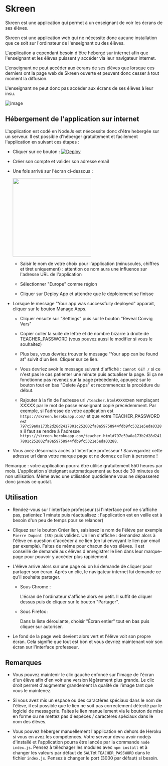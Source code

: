 # Skreen

Skreen est une application qui permet à un enseignant de voir les écrans de ses élèves.

Skreen est une application web qui ne nécessite donc aucune installation que ce soit sur l'ordinateur de l'enseignant ou des élèves.

L'application a cependant besoin d'être hébergé sur internet afin que l'enseignant et les élèves puissent y accéder via leur navigateur internet.

L'enseignant ne peut accéder aux écrans de ses élèves que lorsque ces derniers ont la page web de Skreen ouverte et peuvent donc cesser à tout moment la diffusion.

L'enseignant ne peut donc pas accéder aux écrans de ses élèves à leur insu.

![image](https://user-images.githubusercontent.com/53106394/87574631-effb2e00-c6ce-11ea-8263-2402b548a964.png)


## Hébergement de l'application sur internet

L'application est codé en NodeJs est néecessite donc d'être hebergée sur un serveur. Il est possible d'héberger gratuitement et facilement l'application en suivant ces étapes :

- Cliquer sur ce bouton : [![Deploy](https://www.herokucdn.com/deploy/button.svg)](https://heroku.com/deploy?template=https://github.com/DegrangeM/Skreen)

- Créer son compte et valider son adresse email

- Une fois arrivé sur l'écran ci-dessous :
  
  <img src="https://user-images.githubusercontent.com/53106394/87570968-a8be6e80-c6c9-11ea-915d-94f68ea553cb.png" height="250" />

   - Saisir le nom de votre choix pour l'application (minuscules, chiffres et tiret uniquement) : attention ce nom aura une influence sur l'adresse URL de l'application
   
   - Sélectionner "Europe" comme région
   
   - Cliquer sur Deploy App et attendre que le déploiement se finisse
   
- Lorsque le message "Your app was successfully deployed" apparait, cliquer sur le bouton Manage Apps.

   - Cliquer ensuite sur "Settings" puis sur le bouton "Reveal Convig Vars"
   
   - Copier coller la suite de lettre et de nombre bizarre à droite de TEACHER_PASSWORD (vous pouvez aussi le modifier si vous le souhaitez)
   
   - Plus bas, vous devriez trouver le message "Your app can be found at" suivit d'un lien. Cliquer sur ce lien.
   
   - Vous devriez avoir le message suivant d'affiché : `Cannot GET /` si ce n'est pas le cas patienter une minute puis actualiser la page. Si ça ne fonctionne pas revenez sur la page précédente, appuyez sur le bouton tout en bas "Delete Apps" et recommencez la procédure du début.
   
   - Rajouter à la fin de l'adresse url `/teacher.html#XXXXX`en remplaçant XXXXX par le mot de passe enseignant copié précédemment.
     Par exemple, si l'adresse de votre application est `https://skreen.herokuapp.com/` et que votre TEACHER_PASSWORD est `797c59a0a173b2d28d2417801c252002fa8a59758944fdb9fc5321e5eda03288` il faut se rendre à l'adresse `https://skreen.herokuapp.com/teacher.html#797c59a0a173b2d28d2417801c252002fa8a59758944fdb9fc5321e5eda03288`.
     
- Vous avez désormais accès à l'interface professeur ! Sauvegardez cette adresse url dans votre marque page et ne donnez ce lien à personne !

Remarque : votre application pourra être utilisé gratuitement 550 heures par mois. L'application s'éteignant automatiquement au bout de 30 minutes de non utilisation. Même avec une utilisation quotidienne vous ne dépasserez donc jamais ce quotat.

## Utilisation

- Rendez-vous sur l'interface professeur (si l'interface prof ne s'affiche pas, patientez 1 minute puis réactualisez : l'application est en veille est à besoin d'un peu de temps pour se relancer)

- Cliquez sur le bouton Créer lien, saisissez le nom de l'élève par exemple `Pierre Dupont (3B)` puis validez. Un lien s'affiche : demandez alors à l'élève en question d'accéder à ce lien (en lui envoyant le lien par email par exemple). Faites de même pour chacun de vos élèves. Il est conseillé de demandé aux élèves d'enregistrer le lien dans leur marque-page pour pouvoir y accéder plus rapidement.

- L'élève arrive alors sur une page où on lui demande de cliquer pour partager son écran. Après un clic, le navigateur internet lui demande ce qu'il souhaite partager.

    - Sous Chrome :

      L'écran de l'ordinateur s'affiche alors en petit. Il suffit de cliquer dessus puis de cliquer sur le bouton "Partager".
      
    - Sous Firefox :
    
      Dans la liste déroulante, choisir "Écran entier" tout en bas puis cliquer sur autoriser.
      
- Le fond de la page web devient alors vert et l'élève voit son propre écran. Cela signifie que tout est bon et vous devriez maintenant voir son écran sur l'interface professeur.

## Remarques

- Vous pouvez maintenir le clic gauche enfoncé sur l'image de l'écran d'un élève afin d'en voir une version légèrement plus grande. Le clic droit permet d'augmenter grandement la qualité de l'image tant que vous le maintenez.

- Si vous avez mis un espace ou des caractères spéciaux dans le nom de l'élève, il est possible que le lien ne soit pas correctement détecté par le logiciel de messagerie. Faites le lien manuellement via le bouton de mise en forme ou ne mettez pas d'espèces / caractères spéciaux dans le nom des élèves.

- Vous pouvez héberger manuellement l'application en dehors de Heroku si vous en avez les compétences. Votre serveur devra avoir nodejs d'installé et l'application pourra être lancée par la commande `node index.js`. Pensez à téléchager les modules avec `npm install` et à changer les valeurs par défaut de `SALT`et `TEACHER_PASSWORD` dans le fichier `index.js`. Pensez à changer le port (3000 par défaut) si besoin.
